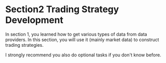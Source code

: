 # Section2 Trading Strategy Development

In section 1, you learned how to get various types of data from data providers. In this section, you will use it (mainly market data) to construct trading strategies.

I strongly recommend you also do optional tasks if you don't know before.

